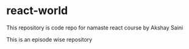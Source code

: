 # react-world

This repository is code repo for namaste react course by Akshay Saini

This is an episode wise repository
